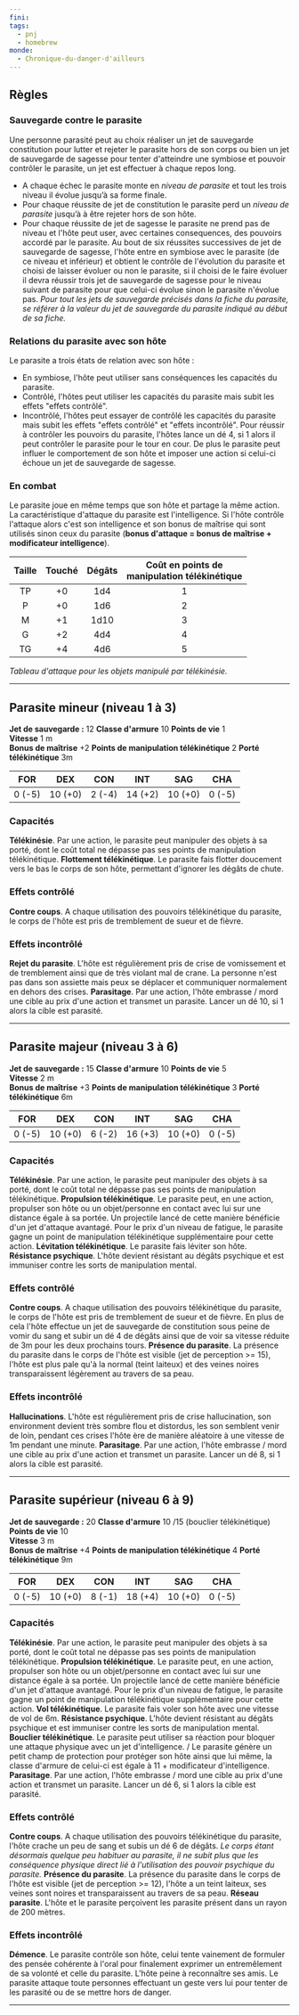 ```yaml
---
fini: 
tags:
  - pnj
  - homebrew
monde:
  - Chronique-du-danger-d'ailleurs
---
```

## Règles
### Sauvegarde contre le parasite
Une personne parasité peut au choix réaliser un jet de sauvegarde constitution pour lutter et rejeter le parasite hors de son corps ou bien un jet de sauvegarde de sagesse pour tenter d'atteindre une symbiose et pouvoir contrôler le parasite, un jet est effectuer à chaque repos long.
- A chaque échec le parasite monte en *niveau de parasite* et tout les trois niveau il évolue jusqu’à sa forme finale. 
- Pour chaque réussite de jet de constitution le parasite perd un *niveau de parasite* jusqu’à à être rejeter hors de son hôte. 
- Pour chaque réussite de jet de sagesse le parasite ne prend pas de niveau et l'hôte peut user, avec certaines consequences, des pouvoirs accordé par le parasite. 
  Au bout de six réussites successives de jet de sauvegarde de sagesse, l'hôte entre en symbiose avec le parasite (de ce niveau et inférieur) et obtient le contrôle de l'évolution du parasite et choisi de laisser évoluer ou non le parasite, si il choisi de le faire évoluer il devra réussir trois jet de sauvegarde de sagesse pour le niveau suivant de parasite pour que celui-ci évolue sinon le parasite n'évolue pas.
*Pour tout les jets de sauvegarde précisés dans la fiche du parasite, se référer à la valeur du jet de sauvegarde du parasite indiqué au début de sa fiche.*
### Relations du parasite avec son hôte
Le parasite a trois états de relation avec son hôte :
- En symbiose, l'hôte peut utiliser sans conséquences les capacités du parasite.
- Contrôlé, l'hôtes peut utiliser les capacités du parasite mais subit les effets "effets contrôlé".
- Incontrôlé, l'hôtes peut essayer de contrôlé les capacités du parasite mais subit les effets "effets contrôlé" et "effets incontrôlé". Pour réussir à contrôler les pouvoirs du parasite, l'hôtes lance un dé 4, si 1 alors il peut contrôler le parasite pour le tour en cour. De plus le parasite peut influer le comportement de son hôte et imposer une action si celui-ci échoue un jet de sauvegarde de sagesse.
### En combat
Le parasite joue en même temps que son hôte et partage la même action. La caractéristique d'attaque du parasite est l'intelligence. Si l'hôte contrôle l'attaque alors c'est son intelligence et son bonus de maîtrise qui sont utilisés sinon ceux du parasite (**bonus d'attaque = bonus de maîtrise + modificateur intelligence**).

| Taille | Touché | Dégâts | Coût en points de <br>manipulation télékinétique |
| :----: | :----: | :----: | :----------------------------------------------: |
|   TP   |   +0   |  1d4   |                        1                         |
|   P    |   +0   |  1d6   |                        2                         |
|   M    |   +1   |  1d10  |                        3                         |
|   G    |   +2   |  4d4   |                        4                         |
|   TG   |   +4   |  4d6   |                        5                         |
*Tableau d'attaque pour les objets manipulé par télékinésie.*

___
## Parasite mineur (niveau 1 à 3)
**Jet de sauvegarde :** 12
**Classe d'armure** 10 
**Points de vie** 1   
**Vitesse** 1 m  
**Bonus de maîtrise** +2
**Points de manipulation télékinétique** 2
**Porté télékinétique** 3m

| FOR    | DEX     | CON    | INT     | SAG     | CHA    |
| ------ | ------- | ------ | ------- | ------- | ------ |
| 0 (-5) | 10 (+0) | 2 (-4) | 14 (+2) | 10 (+0) | 0 (-5) |
### Capacités
**Télékinésie**. Par une action, le parasite peut manipuler des objets à sa porté, dont le coût total ne dépasse pas ses points de manipulation télékinétique.
**Flottement télékinétique**. Le parasite fais flotter doucement vers le bas le corps de son hôte, permettant d'ignorer les dégâts de chute.
### Effets contrôlé
**Contre coups**. A chaque utilisation des pouvoirs télékinétique du parasite, le corps de l'hôte est pris de tremblement de sueur et de fièvre.
### Effets incontrôlé
**Rejet du parasite**. L'hôte est régulièrement pris de crise de vomissement et de tremblement ainsi que de très violant mal de crane. La personne n'est pas dans son assiette mais peux se déplacer et communiquer normalement en dehors des crises.
**Parasitage**. Par une action, l'hôte embrasse / mord une cible au prix d'une action et transmet un parasite. Lancer un dé 10, si 1 alors la cible est parasité.
___
## Parasite majeur (niveau 3 à 6)
**Jet de sauvegarde :** 15
**Classe d'armure** 10 
**Points de vie** 5   
**Vitesse** 2 m  
**Bonus de maîtrise** +3
**Points de manipulation télékinétique** 3
**Porté télékinétique** 6m

| FOR    | DEX     | CON    | INT     | SAG     | CHA    |
| ------ | ------- | ------ | ------- | ------- | ------ |
| 0 (-5) | 10 (+0) | 6 (-2) | 16 (+3) | 10 (+0) | 0 (-5) |
### Capacités
**Télékinésie**. Par une action, le parasite peut manipuler des objets à sa porté, dont le coût total ne dépasse pas ses points de manipulation télékinétique.
**Propulsion télékinétique**. Le parasite peut, en une action, propulser son hôte ou un objet/personne en contact avec lui sur une distance égale à sa portée. Un projectile lancé de cette manière bénéficie d'un jet d'attaque avantagé. Pour le prix d'un niveau de fatigue, le parasite gagne un point de manipulation télékinétique supplémentaire pour cette action.
**Lévitation télékinétique**. Le parasite fais léviter son hôte.
**Résistance psychique**. L'hôte devient résistant au dégâts psychique et est immuniser contre les sorts de manipulation mental.
### Effets contrôlé
**Contre coups**. A chaque utilisation des pouvoirs télékinétique du parasite, le corps de l'hôte est pris de tremblement de sueur et de fièvre. En plus de cela l'hôte effectue un jet de sauvegarde de constitution sous peine de vomir du sang et subir un dé 4 de dégâts ainsi que de voir sa vitesse réduite de 3m pour les deux prochains tours.
**Présence du parasite**. La présence du parasite dans le corps de l'hôte est visible (jet de perception >= 15), l'hôte est plus pale qu'à la normal (teint laiteux) et des veines noires transparaissent légèrement au travers de sa peau.
### Effets incontrôlé
**Hallucinations**. L'hôte est régulièrement pris de crise hallucination, son environment devient très sombre flou et distordus, les son semblent venir de loin, pendant ces crises l'hôte ère de manière aléatoire à une vitesse de 1m pendant une minute.
**Parasitage**. Par une action, l'hôte embrasse / mord une cible au prix d'une action et transmet un parasite. Lancer un dé 8, si 1 alors la cible est parasité.

___
## Parasite supérieur (niveau 6 à 9)
**Jet de sauvegarde :** 20
**Classe d'armure** 10 /15 (bouclier télékinétique) 
**Points de vie** 10   
**Vitesse** 3 m  
**Bonus de maîtrise** +4
**Points de manipulation télékinétique** 4
**Porté télékinétique** 9m

| FOR    | DEX     | CON    | INT     | SAG     | CHA    |
| ------ | ------- | ------ | ------- | ------- | ------ |
| 0 (-5) | 10 (+0) | 8 (-1) | 18 (+4) | 10 (+0) | 0 (-5) |
### Capacités
**Télékinésie**. Par une action, le parasite peut manipuler des objets à sa porté, dont le coût total ne dépasse pas ses points de manipulation télékinétique.
**Propulsion télékinétique**. Le parasite peut, en une action, propulser son hôte ou un objet/personne en contact avec lui sur une distance égale à sa portée. Un projectile lancé de cette manière bénéficie d'un jet d'attaque avantagé. Pour le prix d'un niveau de fatigue, le parasite gagne un point de manipulation télékinétique supplémentaire pour cette action.
**Vol télékinétique**. Le parasite fais voler son hôte avec une vitesse de vol de 6m.
**Résistance psychique**. L'hôte devient résistant au dégâts psychique et est immuniser contre les sorts de manipulation mental.
**Bouclier télékinétique**. Le parasite peut utiliser sa réaction pour bloquer une attaque physique avec un jet d'intelligence. / Le parasite génère un petit champ de protection pour protéger son hôte ainsi que lui même, la classe d'armure de celui-ci est égale à 11 + modificateur d'intelligence.
**Parasitage**. Par une action, l'hôte embrasse / mord une cible au prix d'une action et transmet un parasite. Lancer un dé 6, si 1 alors la cible est parasité.
### Effets contrôlé
**Contre coups**. A chaque utilisation des pouvoirs télékinétique du parasite, l'hôte crache un peu de sang et subis un dé 6 de dégâts. *Le corps étant désormais quelque peu habituer au parasite, il ne subit plus que les conséquence physique direct lié à l'utilisation des pouvoir psychique du parasite.*
**Présence du parasite**. La présence du parasite dans le corps de l'hôte est visible (jet de perception >= 12), l'hôte a un teint laiteux, ses veines sont noires et transparaissent au travers de sa peau.
**Réseau parasite**. L'hôte et le parasite perçoivent les parasite présent dans un rayon de 200 mètres.
### Effets incontrôlé
**Démence**. Le parasite contrôle son hôte, celui tente vainement de formuler des pensée cohérente à l'oral pour finalement exprimer un entremêlement de sa volonté et celle du parasite. L'hôte peine à reconnaître ses amis. Le parasite attaque toute personnes effectuant un geste vers lui pour tenter de les parasité ou de se mettre hors de danger.

___

